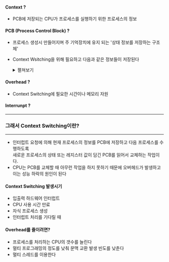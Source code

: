 #### Context ?  
- PCB에 저장되는 CPU가 프로세스를 실행하기 위한 프로세스의 정보

#### PCB (Process Control Block) ?
- 프로세스 생성시 만들어지며 주 기억장치에 유지 되는 '상태 정보를 저장하는 구조체'
- Context Wsitching을 위해 필요하고 다음과 같은 정보들이 저장된다
  <details>
  <summary>펼쳐보기</summary>
  
  - PID : 프로세스 고유 ID
  - 상태 : 프로세스 상태 (준비, 대기, 실행)
  - 포인터 : 부모 / 자식 / 현재 위치 / 할당된 각 자원 에 대한 주소 기억
  - CPU 레지스터 관련 정보 
  - 주 기억 장치 관리 정보
  - 스케줄링 및 프로세스 우선 순위
  - CPU 이용 시간, 실제 이용 시간
  - 입출력 상태 정보
  </details>

#### Overhead ?  
- Context Switching에 필요한 시간이나 메모리 자원

#### Interrunpt ? 

---
### 그래서 Context Switching이란?

---
- 인터럽트 요청에 의해 현재 프로세스의 정보를 PCB에 저장하고 다음 프로세스를 수행하도록  
새로운 프로세스의 상태 또는 레지스터 값이 담긴 PCB를 읽어서 교체하는 작업이다.  
- CPU는 PCB를 교체할 때 아무런 작업을 하지 못하기 때문에 오버헤드가 발생하고 이는 성능 하락의 원인이 된다

#### Context Switching 발생시기
- 입출력 하드웨어 인터럽트
- CPU 사용 시간 만료
- 자식 프로세스 생성
- 인터럽트 처리를 기다릴 때 

#### Overhead를 줄이려면?
- 프로세스를 처리하는 CPU의 갯수를 늘린다
- 멀티 프로그래밍의 정도를 낮춰 문맥 교환 발생 빈도를 낮춘다
- 멀티 스레드를 이용한다
